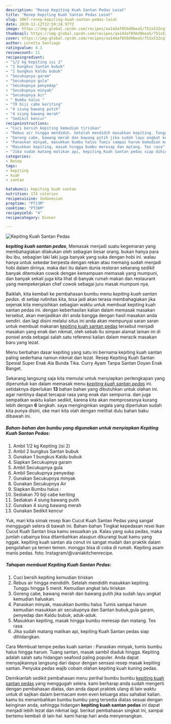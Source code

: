 ```yaml
---
description: "Resep Kepiting Kuah Santan Pedas Lezat"
title: "Resep Kepiting Kuah Santan Pedas Lezat"
slug: 3067-resep-kepiting-kuah-santan-pedas-lezat
date: 2020-12-12T22:59:24.977Z
image: https://img-global.cpcdn.com/recipes/aa14daf856d9bea5/751x532cq70/kepiting-kuah-santan-pedas-foto-resep-utama.jpg
thumbnail: https://img-global.cpcdn.com/recipes/aa14daf856d9bea5/751x532cq70/kepiting-kuah-santan-pedas-foto-resep-utama.jpg
cover: https://img-global.cpcdn.com/recipes/aa14daf856d9bea5/751x532cq70/kepiting-kuah-santan-pedas-foto-resep-utama.jpg
author: Loretta Santiago
ratingvalue: 4.1
reviewcount: 11
recipeingredient:
- "1/2 kg Kepiting isi 2"
- "2 bungkus Santan bubuk"
- "1 bungkus Kaldu bubuk"
- "Secukupnya garam"
- "Secukupnya gula"
- "Secukupnya penyedap"
- "Secukupnya minyak"
- "Secukupnya Air"
- " Bumbu halus "
- "70 biji cabe keriting"
- "4 siung bawang putih"
- "4 siung bawang merah"
- "Sedikit kencur"
recipeinstructions:
- "Cuci bersih kepiting kemudian tiriskan"
- "Rebus air hingga mendidih. Setelah mendidih masukkan kepiting. Tunggu hingga 5 menit. Kemudian angkat lalu tiriskan"
- "Goreng cabe, bawang merah dan bawang putih jika sudah layu angkat kemudian haluskan."
- "Panaskan minyak, masukkan bumbu halus Tumis sampai harum kemudian masukkan air secukupnya dan Santan bubuk,gula garam, penyedap dan Kaldu bubuk, aduk-aduk."
- "Masukkan kepiting, masak hingga bumbu meresap dan matang. Tes rasa"
- "Jika sudah matang matikan api, kepiting Kuah Santan pedas siap dihidangkan."
categories:
- Resep
tags:
- kepiting
- kuah
- santan

katakunci: kepiting kuah santan 
nutrition: 174 calories
recipecuisine: Indonesian
preptime: "PT13M"
cooktime: "PT38M"
recipeyield: "4"
recipecategory: Dinner

---
```



![Kepiting Kuah Santan Pedas](https://img-global.cpcdn.com/recipes/aa14daf856d9bea5/751x532cq70/kepiting-kuah-santan-pedas-foto-resep-utama.jpg)

<b><i>kepiting kuah santan pedas</i></b>, Memasak menjadi suatu kegemaran yang membahagiakan dilakukan oleh sebagian besar orang. bukan hanya para ibu ibu, sebagian laki laki juga banyak yang suka dengan hobi ini. walau hanya untuk sekedar berpesta dengan rekan atau memang sudah menjadi hobi dalam dirinya. maka dari itu dalam dunia restoran sekarang sedikit banyak ditemukan cowok dengan kemampuan memasak yang mumpuni, dan banyak sekali juga kita lihat di banyak rumah makan dan restaurant yang mempekerjakan chef cowok sebagai juru masak mumpuni nya.

Baiklah, kita kembali ke pembahasan bumbu menu <i>kepiting kuah santan pedas</i>. di setiap rutinitas kita, bisa jadi akan terasa membahagiakan jika sejenak kita menyisihkan sebagian waktu untuk membuat kepiting kuah santan pedas ini. dengan keberhasilan kalian dalam memasak masakan tersebut, akan menjadikan diri anda bangga dengan hasil masakan anda sendiri. dan lagi disini melalui situs ini anda akan mempunyai saran saran untuk membuat makanan <u>kepiting kuah santan pedas</u> tersebut menjadi masakan yang enak dan nikmat, oleh sebab itu simpan alamat laman ini di ponsel anda sebagai salah satu referensi kalian dalam meracik masakan baru yang lezat.

Menu berbahan dasar kepiting yang satu ini bernama kepiting kuah santan paling sederhana namun nikmat dan lezat. Resep Kepiting Kuah Santan Spesial Super Enak Ala Bunda Tika. Curry Ayam Tanpa Santan Doyan Enak Banget.


Sekarang langsung saja kita memulai untuk menyiapkan perlengkapan yang diperuntuk kan dalam memasak menu <u><i>kepiting kuah santan pedas</i></u> ini. setidaknya diperlukan <b>13</b> bahan bahan yang dibutuhkan untuk olahan ini. agar nantinya dapat tercapai rasa yang enak dan sempurna. dan juga sempatkan waktu kalian sedikit, karena kita akan memprosesnya kurang lebih dengan <b>6</b> langkah. saya menginginkan segala yang diperlukan sudah kita punya disini, oke mari kita olah dengan melihat dulu bahan baku dibawah ini.

<!--inarticleads1-->

##### Bahan-bahan dan bumbu yang digunakan untuk menyiapkan Kepiting Kuah Santan Pedas:

1. Ambil 1/2 kg Kepiting (isi 2)
1. Ambil 2 bungkus Santan bubuk
1. Gunakan 1 bungkus Kaldu bubuk
1. Siapkan Secukupnya garam
1. Ambil Secukupnya gula
1. Ambil Secukupnya penyedap
1. Gunakan Secukupnya minyak
1. Gunakan Secukupnya Air
1. Siapkan  Bumbu halus :
1. Sediakan 70 biji cabe keriting
1. Sediakan 4 siung bawang putih
1. Gunakan 4 siung bawang merah
1. Gunakan Sedikit kencur


Yuk, mari kita simak resep Ikan Cucut Kuah Santan Pedas yang sangat menggugah selera di bawah ini. Bahan-bahan Tingkat kepedasan resei Ikan Cucut Kuah Santan bisa kamu sesuaikan ya. Kalau yang suka pedas, maka jumlah cabainya bisa ditambahkan ataupun dikurangi buat kamu yang nggak. kepiting kuah santan ala cenut ini sangat mudah dan praktik dalam pengolahan ya temen temen. monggo bisa di coba di rumah. Kepiting asam manis pedas. foto: Instagram/@vaniakitchenrecipe. 

<!--inarticleads2-->

##### Tahapan membuat Kepiting Kuah Santan Pedas:

1. Cuci bersih kepiting kemudian tiriskan
1. Rebus air hingga mendidih. Setelah mendidih masukkan kepiting. Tunggu hingga 5 menit. Kemudian angkat lalu tiriskan
1. Goreng cabe, bawang merah dan bawang putih jika sudah layu angkat kemudian haluskan.
1. Panaskan minyak, masukkan bumbu halus Tumis sampai harum kemudian masukkan air secukupnya dan Santan bubuk,gula garam, penyedap dan Kaldu bubuk, aduk-aduk.
1. Masukkan kepiting, masak hingga bumbu meresap dan matang. Tes rasa
1. Jika sudah matang matikan api, kepiting Kuah Santan pedas siap dihidangkan.


Cara Membuat tempe pedas kuah santan : Panaskan minyak, tumis bumbu halus hingga harum. Tuang santan, masak sambil diaduk hingga. Kepiting adalah salah satu hidangan seafood paling populer. Anda dapat menyajikannya langsung dari dapur dengan sensasi resep masak kepiting santan. Penyuka pedas wajib cobain olahan kepiting kuah kuning pedas. 

Demikianlah sedikit pembahasan menu perihal bumbu bumbu <u>kepiting kuah santan pedas</u> yang menggugah selera. kami berharap anda sudah mengerti dengan pembahasan diatas, dan anda dapat praktek ulang di lain waktu untuk di sajikan dalam bermacam even even keluarga atau sahabat kalian. kamu bs menambahkan bumbu bumbu yang tersedia diatas sesuai dengan keinginan anda, sehingga hidangan <b>kepiting kuah santan pedas</b> ini dapat menjadi lebih lezat dan nikmat lagi. berikut pembahasan singkat ini, sampai bertemu kembali di lain hal. kami harap hari anda menyenangkan.
